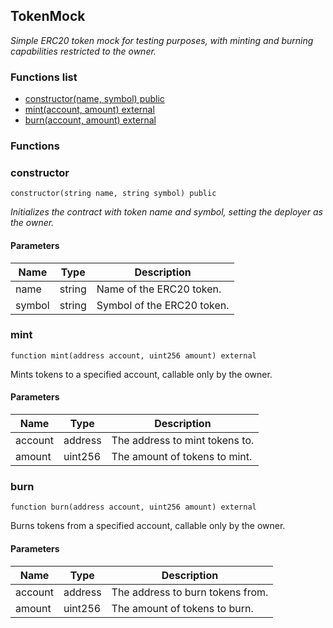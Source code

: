 
## TokenMock

_Simple ERC20 token mock for testing purposes, with minting and burning capabilities restricted to the owner._

### Functions list
- [constructor(name, symbol) public](#constructor)
- [mint(account, amount) external](#mint)
- [burn(account, amount) external](#burn)

### Functions
### constructor

```solidity
constructor(string name, string symbol) public
```

_Initializes the contract with token name and symbol, setting the deployer as the owner._

#### Parameters

| Name | Type | Description |
| ---- | ---- | ----------- |
| name | string | Name of the ERC20 token. |
| symbol | string | Symbol of the ERC20 token. |

### mint

```solidity
function mint(address account, uint256 amount) external
```
Mints tokens to a specified account, callable only by the owner.

#### Parameters

| Name | Type | Description |
| ---- | ---- | ----------- |
| account | address | The address to mint tokens to. |
| amount | uint256 | The amount of tokens to mint. |

### burn

```solidity
function burn(address account, uint256 amount) external
```
Burns tokens from a specified account, callable only by the owner.

#### Parameters

| Name | Type | Description |
| ---- | ---- | ----------- |
| account | address | The address to burn tokens from. |
| amount | uint256 | The amount of tokens to burn. |


